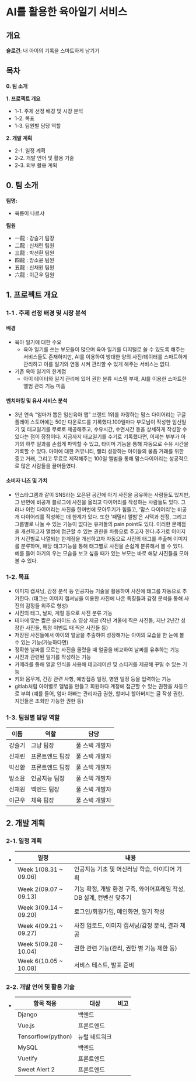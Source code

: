 # **AI를 활용한 육아일기 서비스** 

## 개요

**슬로건**: 내 아이의 기록을 스마트하게 남기기 



## 목차 

**0. 팀 소개**

**1. 프로젝트 개요**

- 1-1. 주제 선정 배경 및 시장 분석
- 1-2. 목표
- 1-3. 팀원별 담당 역할

**2. 개발 계획**

- 2-1. 일정 계획
- 2-2. 개발 언어 및 활용 기술
- 2-3. 외부 활용 계획



## 0. 팀 소개

**팀명:** 

- 육룡이 나르샤

**팀원**

- 一龍 : 강슬기 팀장
- 二龍 : 신채린 팀원 
- 三龍 : 박선환 팀원
- 四龍 : 방소윤 팀원
- 五龍 : 신채원 팀원 
- 六龍 : 이근우 팀원



## 1. 프로젝트 개요

### **1-1 . 주제 선정 배경 및 시장 분석** 

#### 배경

- 육아 일기에 대한 수요
  - 육아 일기를 쓰는 부모들이 많으며 육아 일기를 디지털로 쓸 수 있도록 해주는 서비스들도 존재하지만, AI를 이용하여 방대한 양의 사진/데이터를 스마트하게 관리하고 이를 일기와 연동 시켜 관리할 수 있게 해주는 서비스는 없다.
- 기존 육아 일기의 한계점
  - 아이 데이터와 일기 관리에 있어 권한 분류 시스템 부재, AI를 이용한 스마트한 앨범 관리 기능 미흡 

#### 벤치마킹 및 유사 서비스 분석

- 3년 연속 “엄마가 뽑은 임신육아 앱” 브랜드 1위를 자랑하는 맘스 다이어리는 구글 플레이 스토어에는 50만 다운로드를 기록했다.100일마다 부모님이 작성한 임신일기 및 태교일기를 무료로 제공해주고, 수유시간, 수면시간 등을 상세하게 작성할 수 있다는 점이 장점이다. 지금까지 태교일기를 수기로 기록했다면, 이제는 부부가 아기의 하루 일과를 손쉽게 파악할 수 있고, 타이머 기능을 통해 자동으로 수유 시간을 기록할 수 있다. 아이에 대한 커뮤니티, 빨리 성장하는 아이들의 물품 거래를 위한 중고 거래, 그리고 무료로 제작해주는 100일 앨범을 통해 맘스다이어리는 성공적으로 많은 사람들을 끌어들였다.

#### 소비자 니즈 및 가치

- 인스타그램과 같이 SNS라는 오픈된 공간에 아기 사진을 공유하는 사람들도 있지만, 그 반면에 비공개 블로그에 사진을 올리고 다이어리를 작성하는 사람들도 있다. 그러나 이런 다이어리는 사진을 한꺼번에 모아두기가 힘들고, ‘맘스 다이어리’는 비공개 다이어리를 작성하는 데 한계가 있다. 또한 ‘패밀리 앨범’은 시댁과 친정, 그리고 그룹별로 나눌 수 있는 기능이 없다는 유저들의 pain point도 있다. 이러한 문제점을 개선하고자 앨범에 접근할 수 있는 권한을 차등으로 주고자 한다.추가로 이미지가 시간별로 나열되는 한계점을 개선하고자 자동으로 사진의 태그를 추출해 이미지를 분류하며, 해당 태그기능을 통해 태그별로 사진을 손쉽게 분류해서 볼 수 있다. 예를 들어 아기의 우는 모습을 보고 싶을 때가 있는 부모는 바로 해당 사진들을 모아 볼 수 있다.

### **1-2. 목표**

- 이미지 캡셔닝, 감정 분석 등 인공지능 기술을 활용하여 사진에 태그를 자동으로 추가한다. (태그는 이미지 캡셔닝을 이용한 사진에 나온 특징들과 감정 분석을 통해 사진의 감정들 위주로 형성) 
- 사진의 태그, 날짜, 계절 등으로 사진 분류 기능 
- 테마에 맞는 짧은 슬라이드 쇼 영상 제공 (작년 겨울에 찍은 사진들, 지난 2년간 성장한 사진들, 특정 이벤트 때 찍은 사진들 등)
- 저장된 사진들에서 아이의 얼굴을 추출하여 성장해가는 아이의 모습을 한 눈에 볼 수 있는 기능(가능하다면) 
- 정확한 날짜를 모르는 사진을 올렸을 때 얼굴을 비교하여 날짜를 유추하는 기능
- 사진과 관련된 일기를 작성하는 기능
- 카메라를 통해 얼굴 인식을 사용해 데코레이션 및 스티커를 제공해 꾸밀 수 있는 기능
- 키와 몸무게, 건강 관련 사항, 예방접종 일정, 병원 일정 등을 입력하는 기능
- gitlab처럼 아이별로 앨범을 만들고 회원마다 계정에 접근할 수 있는 권한을 차등으로 부여 (예를 들어, 엄마 아빠는 관리자급 권한, 할머니 할아버지는 글 작성 권한, 지인들은 조회만 가능한 권한 등)

### **1-3. 팀원별 담당 역할**

| 이름   | 역할            | 담당           |
| ------ | --------------- | -------------- |
| 강슬기 | 그냥 팀장       | 풀 스택 개발자 |
| 신채린 | 프론트엔드 팀장 | 풀 스택 개발자 |
| 박선환 | 프론트엔드 팀장 | 풀 스택 개발자 |
| 방소윤 | 인공지능 팀장   | 풀 스택 개발자 |
| 신채원 | 백엔드 팀장     | 풀 스택 개발자 |
| 이근우 | 체육 팀장       | 풀 스택 개발자 |

## **2. 개발 계획**

### **2-1. 일정 계획**

- | 일정                  | 내용                                                         |
  | --------------------- | ------------------------------------------------------------ |
  | Week 1(08.31 ~ 09.06) | 인공지능 기초 및 머신러닝 학습, 아이디어 기획                |
  | Week 2(09.07 ~ 09.13) | 기능 확정, 개발 환경 구축, 와이어프레임 작성, DB 설계, 컨벤션 맞추기 |
  | Week 3(09.14 ~ 09.20) | 로그인/회원가입, 메인화면, 일기 작성                         |
  | Week 4(09.21 ~ 09.27) | 사진 업로드, 이미지 캡셔닝/감정 분석, 결과 제공              |
  | Week 5(09.28 ~ 10.04) | 권한 관련 기능(관리, 권한 별 기능 제한 등)                   |
  | Week 6(10.05 ~ 10.08) | 서비스 테스트, 발표 준비                                     |

  

### **2-2. 개발 언어 및 활용 기술**

- | 항목 적용          | 대상          | 비고 |
  | ------------------ | ------------- | ---- |
  | Django             | 백엔드        |      |
  | Vue.js             | 프론트엔드    |      |
  | Tensorflow(python) | 뉴럴 네트워크 |      |
  | MySQL              | 백엔드        |      |
  | Vuetify            | 프론트엔드    |      |
  | Sweet Alert 2      | 프론트엔드    |      |

  